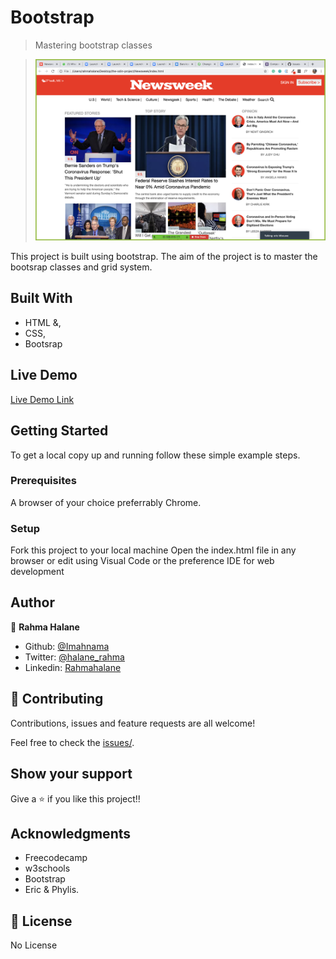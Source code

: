 # Bootstrap


> Mastering bootstrap classes

> ![screenshot](11.png)

This project is built using bootstrap. The aim of the project is to master the bootsrap classes and grid system.

## Built With

- HTML &,
- CSS,
- Bootsrap

## Live Demo

[Live Demo Link](https://rawcdn.githack.com/imahnama/Newsweek/600b750abfff9b9cef49b720281adfa2522dfd39/index.html)

## Getting Started

To get a local copy up and running follow these simple example steps.

### Prerequisites

A browser of your choice preferrably Chrome.

### Setup

Fork this project to your local machine
Open the index.html file in any browser or edit using Visual Code or the preference IDE for web development


## Author

👤 **Rahma Halane**

- Github: [@Imahnama](https://github.com/imahnama)
- Twitter: [@halane_rahma](https://twitter.com/halane_rahma)
- Linkedin: [Rahmahalane](https://linkedin.com/Rahmahalane)

## 🤝 Contributing

Contributions, issues and feature requests are all welcome!

Feel free to check the [issues/](https://github.com/imahnama/Newsweek/issues).

## Show your support

Give a ⭐️ if you like this project!!

## Acknowledgments

- Freecodecamp
- w3schools
- Bootstrap
- Eric & Phylis.

## 📝 License

No License

